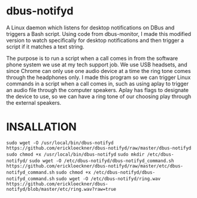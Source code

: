 # dbus-notifyd
A Linux daemon which listens for desktop notifications on DBus and triggers a Bash script. Using code from dbus-monitor, I made this modified version to watch specifically for desktop notifications and then trigger a script if it matches a text string.

The purpose is to run a script when a call comes in from the software phone system we use at my tech support job. We use USB headsets, and since Chrome can only use one audio device at a time the ring tone comes through the headphones only. I made this program so we can trigger Linux commands in a script when a call comes in, such as using aplay to trigger an audio file through the computer speakers. Aplay has flags to designate the device to use, so we can have a ring tone of our choosing play through the external speakers.

# INSALLATION

```sudo wget -O /usr/local/bin/dbus-notifyd https://github.com/erickloeckner/dbus-notifyd/raw/master/dbus-notifyd```
```sudo chmod +x /usr/local/bin/dbus-notifyd```
```sudo mkdir /etc/dbus-notifyd/```
```sudo wget -O /etc/dbus-notifyd/dbus-notifyd_command.sh https://github.com/erickloeckner/dbus-notifyd/raw/master/etc/dbus-notifyd_command.sh```
```sudo chmod +x /etc/dbus-notifyd/dbus-notifyd_command.sh```
```sudo wget -O /etc/dbus-notifyd/ring.wav https://github.com/erickloeckner/dbus-notifyd/blob/master/etc/ring.wav?raw=true```
